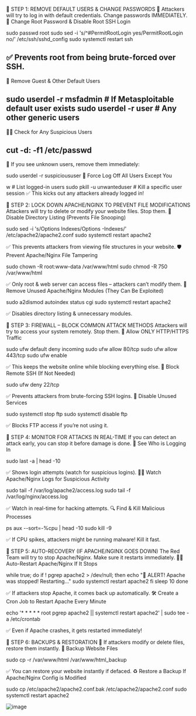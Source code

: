 
🛑 STEP 1: REMOVE DEFAULT USERS & CHANGE PASSWORDS
🔹 Attackers will try to log in with default credentials. Change passwords IMMEDIATELY.
👤 Change Root Password & Disable Root SSH Login

sudo passwd root
sudo sed -i 's/^#PermitRootLogin yes/PermitRootLogin no/' /etc/ssh/sshd_config
sudo systemctl restart ssh

✅ Prevents root from being brute-forced over SSH.
------------------
🚫 Remove Guest & Other Default Users


sudo userdel -r msfadmin  # If Metasploitable default user exists
sudo userdel -r user  # Any other generic users
------------------
🕵️‍♂️ Check for Any Suspicious Users

cut -d: -f1 /etc/passwd
------------------
🚨 If you see unknown users, remove them immediately:


sudo userdel -r suspicioususer
👀 Force Log Off All Users Except You


w  # List logged-in users
sudo pkill -u unwanteduser  # Kill a specific user session
✅ This kicks out any attackers already logged in!

🔐 STEP 2: LOCK DOWN APACHE/NGINX TO PREVENT FILE MODIFICATIONS
Attackers will try to delete or modify your website files. Stop them.
🚫 Disable Directory Listing (Prevents File Snooping)

sudo sed -i 's/Options Indexes/Options -Indexes/' /etc/apache2/apache2.conf
sudo systemctl restart apache2

✅ This prevents attackers from viewing file structures in your website.
🛡 Prevent Apache/Nginx File Tampering


sudo chown -R root:www-data /var/www/html
sudo chmod -R 750 /var/www/html

✅ Only root & web server can access files – attackers can’t modify them.
🛑 Remove Unused Apache/Nginx Modules (They Can Be Exploited)

sudo a2dismod autoindex status cgi
sudo systemctl restart apache2

✅ Disables directory listing & unnecessary modules.

🛑 STEP 3: FIREWALL – BLOCK COMMON ATTACK METHODS
Attackers will try to access your system remotely. Stop them.
🚫 Allow ONLY HTTP/HTTPS Traffic


sudo ufw default deny incoming
sudo ufw allow 80/tcp
sudo ufw allow 443/tcp
sudo ufw enable

✅ This keeps the website online while blocking everything else.
🛑 Block Remote SSH (If Not Needed)


sudo ufw deny 22/tcp

✅ Prevents attackers from brute-forcing SSH logins.
🚫 Disable Unused Services


sudo systemctl stop ftp
sudo systemctl disable ftp

✅ Blocks FTP access if you’re not using it.

📡 STEP 4: MONITOR FOR ATTACKS IN REAL-TIME
If you can detect an attack early, you can stop it before damage is done.
👀 See Who is Logging In


sudo last -a | head -10

✅ Shows login attempts (watch for suspicious logins).
🕵️‍♂️ Watch Apache/Nginx Logs for Suspicious Activity


sudo tail -f /var/log/apache2/access.log
sudo tail -f /var/log/nginx/access.log

✅ Watch in real-time for hacking attempts.
🔍 Find & Kill Malicious Processes


ps aux --sort=-%cpu | head -10
sudo kill -9 <PID>

✅ If CPU spikes, attackers might be running malware! Kill it fast.

🚀 STEP 5: AUTO-RECOVERY (IF APACHE/NGINX GOES DOWN)
The Red Team will try to stop Apache/Nginx. Make sure it restarts immediately.
👨‍🔧 Auto-Restart Apache/Nginx If It Stops


while true; do
    if ! pgrep apache2 > /dev/null; then
        echo "🚨 ALERT! Apache was stopped! Restarting..."
        sudo systemctl restart apache2
    fi
    sleep 10
done

✅ If attackers stop Apache, it comes back up automatically.
🛠 Create a Cron Job to Restart Apache Every Minute


echo '* * * * * root pgrep apache2 || systemctl restart apache2' | sudo tee -a /etc/crontab

✅ Even if Apache crashes, it gets restarted immediately!

💾 STEP 6: BACKUPS & RESTORATION
🔹 If attackers modify or delete files, restore them instantly.
📂 Backup Website Files


sudo cp -r /var/www/html /var/www/html_backup

✅ You can restore your website instantly if defaced.
♻️ Restore a Backup If Apache/Nginx Config is Modified


sudo cp /etc/apache2/apache2.conf.bak /etc/apache2/apache2.conf
sudo systemctl restart apache2

![image](https://github.com/user-attachments/assets/b48dc21c-ca1e-48e1-a87d-5dd6e8777989)
